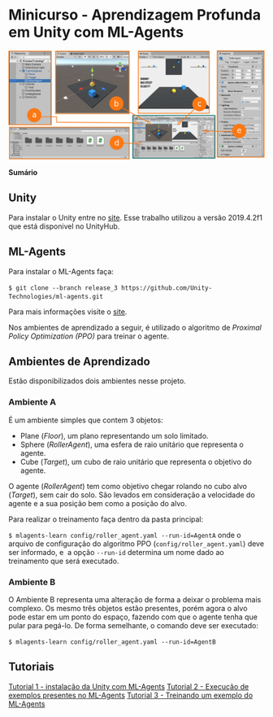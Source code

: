 # Minicurso - Aprendizagem Profunda em Unity com ML-Agents

![](docs/images/PreviewUnityMinicurso.png)

**Sumário**

## Unity

Para instalar o Unity entre no [site](https://store.unity.com/download?ref=personal "site"). Esse trabalho utilizou a versão 2019.4.2f1 que está disponivel no UnityHub.

## ML-Agents

Para instalar o ML-Agents faça:

`
$ git clone --branch release_3 https://github.com/Unity-Technologies/ml-agents.git
`

Para mais informações visite o [site](https://github.com/Unity-Technologies/ml-agents/blob/release_3_docs/docs/Readme.md "site").

Nos ambientes de aprendizado a seguir, é utilizado o algoritmo de *Proximal Policy Optimization (PPO)* para treinar o agente.


## Ambientes de Aprendizado

Estão disponibilizados dois ambientes nesse projeto.

### Ambiente A

É um ambiente simples que contem 3 objetos:

- Plane (*Floor*), um plano representando um solo limitado.
- Sphere (*RollerAgent*), uma esfera de raio unitário que representa o agente.
- Cube (*Target*), um cubo de raio unitário que representa o objetivo do agente.

O agente (*RollerAgent*) tem como objetivo chegar rolando no cubo alvo (*Target*), sem cair do solo. São levados em consideração a velocidade do agente e a sua posição bem como a posição do alvo.

Para realizar o treinamento faça dentro da pasta principal:

`
$ mlagents-learn config/roller_agent.yaml --run-id=AgentA
`
onde o arquivo de configuração do algoritmo PPO (`config/roller_agent.yaml`) deve ser informado, e  a opção `--run-id` determina um nome dado ao treinamento que será executado.

### Ambiente B

O Ambiente B representa uma alteração de forma a deixar o problema mais complexo. Os mesmo três objetos estão presentes, porém agora o alvo pode estar em um ponto do espaço, fazendo com que o agente tenha que pular para pegá-lo. De forma semelhante, o comando deve ser executado:

`
$ mlagents-learn config/roller_agent.yaml --run-id=AgentB
`

## Tutoriais

[Tutorial 1 - instalação da Unity com ML-Agents](https://www.youtube.com/watch?v=gU9UIHbMdDk "Tutorial 1")
[Tutorial 2 - Execução de exemplos presentes no ML-Agents](https://www.youtube.com/watch?v=PVl3hcvJxYY "Tutorial 2")
[Tutorial 3 - Treinando um exemplo do ML-Agents](https://www.youtube.com/watch?v=voojZvrgC5k "Tutorial 3")
